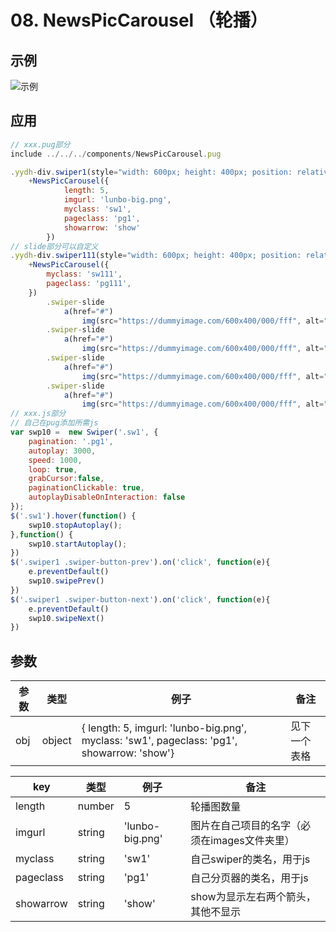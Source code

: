 # 08. NewsPicCarousel （轮播）
## 示例
![示例](../images/lunbo.gif) 

## 应用
```javascript
// xxx.pug部分
include ../../../components/NewsPicCarousel.pug

.yydh-div.swiper1(style="width: 600px; height: 400px; position: relative;")
    +NewsPicCarousel({
            length: 5,
            imgurl: 'lunbo-big.png',
            myclass: 'sw1',
            pageclass: 'pg1',
            showarrow: 'show'
        })
// slide部分可以自定义
.yydh-div.swiper111(style="width: 600px; height: 400px; position: relative;")
    +NewsPicCarousel({
        myclass: 'sw111',
        pageclass: 'pg111',
    })
        .swiper-slide
            a(href="#")
                img(src="https://dummyimage.com/600x400/000/fff", alt="")
        .swiper-slide
            a(href="#")
                img(src="https://dummyimage.com/600x400/000/fff", alt="")
        .swiper-slide
            a(href="#")
                img(src="https://dummyimage.com/600x400/000/fff", alt="")
        .swiper-slide
            a(href="#")
                img(src="https://dummyimage.com/600x400/000/fff", alt="")
// xxx.js部分
// 自己在pug添加所需js
var swp10 =  new Swiper('.sw1', {
    pagination: '.pg1',
    autoplay: 3000,
    speed: 1000,
    loop: true,
    grabCursor:false,
    paginationClickable: true,
    autoplayDisableOnInteraction: false
});
$('.sw1').hover(function() {
    swp10.stopAutoplay();
},function() {
    swp10.startAutoplay();
})
$('.swiper1 .swiper-button-prev').on('click', function(e){
    e.preventDefault()
    swp10.swipePrev()
})
$('.swiper1 .swiper-button-next').on('click', function(e){
    e.preventDefault()
    swp10.swipeNext()
})
```

## 参数
| 参数 | 类型 | 例子 |备注 |
|-----|-----|------|------|
| obj | object   | { length: 5, imgurl: 'lunbo-big.png', myclass: 'sw1', pageclass: 'pg1', showarrow: 'show'} | 见下一个表格 |

| key | 类型 | 例子 |备注 |
|-----|-----|------|------|
| length | number   | 5 | 轮播图数量 |
| imgurl | string   | 'lunbo-big.png' | 图片在自己项目的名字（必须在images文件夹里） |
| myclass | string   | 'sw1' | 自己swiper的类名，用于js |
| pageclass | string   | 'pg1' | 自己分页器的类名，用于js |
| showarrow | string   | 'show' | show为显示左右两个箭头，其他不显示 |